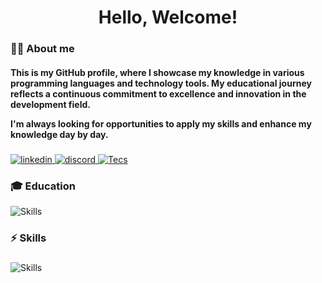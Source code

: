 <div align="center">
  <h1>Hello, Welcome!</h1>
</div>

###

<h3 align="left">👩‍💻 About me</h3>

<h4 align="left">
This is my GitHub profile, where I showcase my knowledge in various programming languages and technology tools. My educational journey reflects a continuous commitment to excellence and innovation in the development field.

I'm always looking for opportunities to apply my skills and enhance my knowledge day by day.

</h4>

###

<div align="left">
  <a href="https://www.linkedin.com/in/adryanrr/" target="_blank">
  <img src="https://skillicons.dev/icons?i=linkedin" alt="linkedin" />
  </a>
  <a href="https://discord.com/users/adryanrr" target="_blank">
  <img src="https://skillicons.dev/icons?i=discord" alt="discord" />
  </a>
  <a href="https://instagram.com/_adryanrr" target="_blank">
  <img src="https://skillicons.dev/icons?i=instagram" alt="Tecs" />
  </a>
</div>

<h3 align="left">🎓 Education</h3>

<div align="left">
  <img src="https://skillicons.dev/icons?i=redhat,aws" alt="Skills" />
</div>

###

<h3 align="left">⚡ Skills</h3>

###

<div align="left">
  <img src="https://skillicons.dev/icons?i=arch,c,java,html,css,js,ts,react,nextjs,nodejs,spring,docker" alt="Skills" />
</div>
